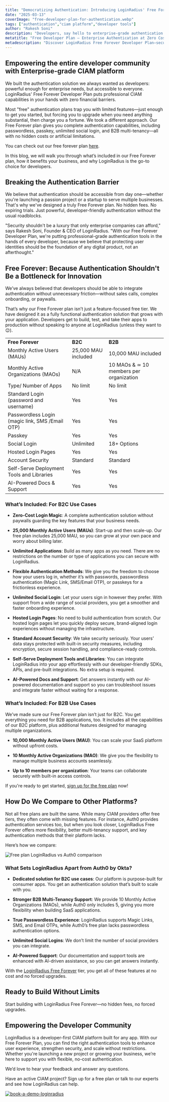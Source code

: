 ```yaml
---
title: "Democratizing Authentication: Introducing LoginRadius' Free Forever Developer Plan"
date: "2025-03-13"
coverImage: "free-developer-plan-for-authentication.webp"
tags: ["authentication","ciam platform","developer tools"]
author: "Rakesh Soni"
description: "Developers, say hello to enterprise-grade authentication at zero cost! The LoginRadius Free Forever Developer Plan empowers you with passwordless authentication, passkeys, and unlimited social logins—all with no hidden fees or forced upgrades. Build secure apps without worrying about authentication costs."
metatitle: "Free Developer Plan – Enterprise Authentication at Zero Cost"
metadescription: "Discover LoginRadius Free Forever Developer Plan—secure authentication with passwordless, passkeys & unlimited social logins. No hidden fees, no forced upgrades."
---
```


## Empowering the entire developer community with Enterprise-grade CIAM platform

We built the authentication solution we always wanted as developers: powerful enough for enterprise needs, but accessible to everyone. LoginRadius' Free Forever Developer Plan puts professional CIAM capabilities in your hands with zero financial barriers.

Most "free" authentication plans trap you with limited features—just enough to get you started, but forcing you to upgrade when you need anything substantial, then charge you a fortune. We took a different approach. Our Free Forever plan gives you complete authentication capabilities, including passwordless, passkey, unlimited social login, and B2B multi-tenancy—all with no hidden costs or artificial limitations.

You can check out our free forever plan [here](https://www.loginradius.com/pricing). 

In this blog, we will walk you through what’s included in our Free Forever plan, how it benefits your business, and why LoginRadius is the go-to choice for developers.

## Breaking the Authentication Barrier

We believe that authentication should be accessible from day one—whether you're launching a passion project or a startup to serve multiple businesses. That's why we've designed a truly Free Forever plan. No hidden fees. No expiring trials. Just powerful, developer-friendly authentication without the usual roadblocks.

"Security shouldn't be a luxury that only enterprise companies can afford," says Rakesh Soni, Founder & CEO of LoginRadius. "With our Free Forever Developer Plan, we're putting professional-grade authentication tools in the hands of every developer, because we believe that protecting user identities should be the foundation of any digital product, not an afterthought."

## Free Forever: Because Authentication Shouldn't Be a Bottleneck for Innovation

We’ve always believed that developers should be able to integrate authentication without unnecessary friction—without sales calls, complex onboarding, or paywalls.

That’s why our Free Forever plan isn’t just a feature-focused free tier. We have designed it as a fully functional authentication solution that grows with your application. Developers get to build, test, and take their apps to production without speaking to anyone at LoginRadius (unless they want to 😉).

<table>
  <tr>
   <td><strong>Free Forever</strong>
   </td>
   <td><strong>B2C </strong>
   </td>
   <td><strong>B2B </strong>
   </td>
  </tr>
  <tr>
   <td>Monthly Active Users (MAUs)
   </td>
   <td>25,000 MAU included
   </td>
   <td>10,000 MAU included
   </td>
  </tr>
  <tr>
   <td>Monthly Active Organizations  (MAOs)
   </td>
   <td>N/A
   </td>
   <td>10 MAOs & ≃ 10 members per organization
   </td>
  </tr>
  <tr>
   <td>Type/ Number of Apps
   </td>
   <td>No limit 
   </td>
   <td>No limit 
   </td>
  </tr>
  <tr>
   <td>Standard Login (password and username)
   </td>
   <td>Yes
   </td>
   <td>Yes
   </td>
  </tr>
  <tr>
   <td>Passwordless Login (magic link, SMS /Email OTP)
   </td>
   <td>Yes
   </td>
   <td>Yes
   </td>
  </tr>
  <tr>
   <td>Passkey
   </td>
   <td>Yes
   </td>
   <td>Yes
   </td>
  </tr>
  <tr>
   <td>Social Login
   </td>
   <td>Unlimited 
   </td>
   <td>18+ Options
   </td>
  </tr>
  <tr>
   <td>Hosted Login Pages
   </td>
   <td>Yes
   </td>
   <td>Yes
   </td>
  </tr>
  <tr>
   <td>Account Security
   </td>
   <td>Standard 
   </td>
   <td>Standard 
   </td>
  </tr>
  <tr>
   <td>Self-Serve Deployment Tools and Libraries
   </td>
   <td>Yes
   </td>
   <td>Yes
   </td>
  </tr>
  <tr>
   <td>AI-Powered Docs & Support
   </td>
   <td>Yes
   </td>
   <td>Yes
   </td>
  </tr>
</table>

### What’s Included: For B2C Use Cases

* **Zero-Cost Login Magic**: A complete authentication solution without paywalls guarding the key features that your business needs.

* **25,000 Monthly Active Users (MAUs)**: Start-up and then scale-up. Our free plan includes 25,000 MAU, so you can grow at your own pace and worry about billing later.

* **Unlimited Applications**: Build as many apps as you need. There are no restrictions on the number or type of applications you can secure with LoginRadius.

* **Flexible Authentication Methods**: We give you the freedom to choose how your users log in, whether it’s with passwords, passwordless authentication (Magic Link, SMS/Email OTP), or passkeys for a frictionless experience.

* **Unlimited Social Login**: Let your users sign in however they prefer. With support from a wide range of social providers, you get a smoother and faster onboarding experience.

* **Hosted Login Pages**: No need to build authentication from scratch. Our hosted login pages let you quickly deploy secure, brand-aligned login experiences without managing the infrastructure.

* **Standard Account Security**: We take security seriously. Your users’ data stays protected with built-in security measures, including encryption, secure session handling, and compliance-ready controls.

* **Self-Serve Deployment Tools and Libraries**: You can integrate LoginRadius into your app effortlessly with our developer-friendly SDKs, APIs, and pre-built integrations. No extra setup is required.

* **AI-Powered Docs and Support**: Get answers instantly with our AI-powered documentation and support so you can troubleshoot issues and integrate faster without waiting for a response.

### What’s Included: For B2B Use Cases 

We’ve made sure our Free Forever plan isn’t just for B2C. You get everything you need for B2B applications, too. It includes all the capabilities of our B2C platform, plus additional features designed for managing multiple organizations.

* **10,000 Monthly Active Users (MAU)**: You can scale your SaaS platform without upfront costs.

* **10 Monthly Active Organizations (MAO)**: We give you the flexibility to manage multiple business accounts seamlessly.

* **Up to 10 members per organization**: Your teams can collaborate securely with built-in access controls.

If you're ready to get started, [sign up for the free plan](https://accounts.loginradius.com/auth.aspx?return_url=https://console.loginradius.com/login&action=register) now!

## How Do We Compare to Other Platforms?

Not all free plans are built the same. While many CIAM providers offer free tiers, they often come with missing features. For instance, Auth0 provides authentication services too, but when you look closer, LoginRadius Free Forever offers more flexibility, better multi-tenancy support, and key authentication methods that their platform lacks.

Here’s how we compare:

![Free plan LoginRadius vs Auth0 comparison](loginradius-vs-auth0.webp)

### What Sets LoginRadius Apart from Auth0 by Okta?

* **Dedicated solution for B2C use cases**: Our platform is purpose-built for consumer apps. You get an authentication solution that’s built to scale with you. 

* **Stronger B2B Multi-Tenancy Support**: We provide 10 Monthly Active Organizations (MAOs), while Auth0 only includes 5, giving you more flexibility when building SaaS applications.

* **True Passwordless Experience**: LoginRadius supports Magic Links, SMS, and Email OTPs, while Auth0’s free plan lacks passwordless authentication options.

* **Unlimited Social Logins**: We don’t limit the number of social providers you can integrate.

* **AI-Powered Support**: Our documentation and support tools are enhanced with AI-driven assistance, so you can get answers instantly.

With the [LoginRadius Free Forever](https://www.loginradius.com/pricing) tier, you get all of these features at no cost and no forced upgrades.

## Ready to Build Without Limits 

Start building with LoginRadius Free Forever—no hidden fees, no forced upgrades.

## Empowering the Developer Community 

LoginRadius is a developer-first CIAM platform built for any app. With our Free Forever Plan, you can find the right authentication tools to enhance user experience, strengthen security, and scale without restrictions. Whether you're launching a new project or growing your business, we’re here to support you with flexible, no-cost authentication.

We’d love to hear your feedback and answer any questions.

Have an active CIAM project? Sign up for a free plan or talk to our experts and see how LoginRadius can help. 


[![book-a-demo-loginradius](../../assets/book-a-demo-loginradius.png)](https://www.loginradius.com/contact-us?utm_source=blog&utm_medium=web&utm_campaign=free-developer-plan-for-authentication)